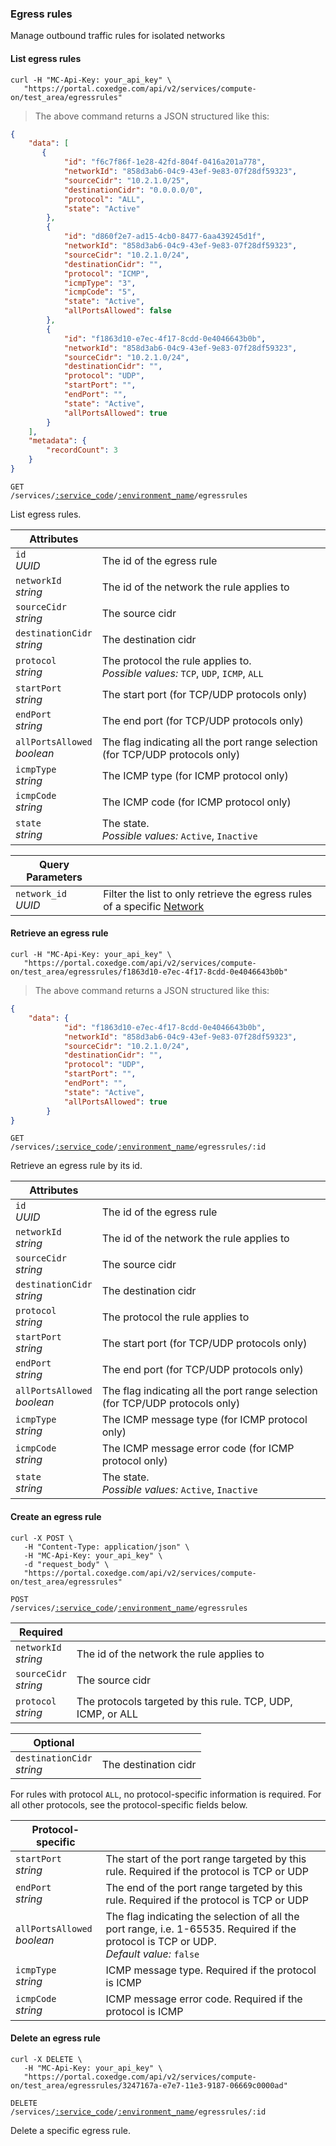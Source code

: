 ### Egress rules

Manage outbound traffic rules for isolated networks

#### List egress rules
```shell
curl -H "MC-Api-Key: your_api_key" \
   "https://portal.coxedge.com/api/v2/services/compute-on/test_area/egressrules"
```
> The above command returns a JSON structured like this:

```json
{
    "data": [
       {
            "id": "f6c7f86f-1e28-42fd-804f-0416a201a778",
            "networkId": "858d3ab6-04c9-43ef-9e83-07f28df59323",
            "sourceCidr": "10.2.1.0/25",
            "destinationCidr": "0.0.0.0/0",
            "protocol": "ALL",
            "state": "Active"
        },
        {
            "id": "d860f2e7-ad15-4cb0-8477-6aa439245d1f",
            "networkId": "858d3ab6-04c9-43ef-9e83-07f28df59323",
            "sourceCidr": "10.2.1.0/24",
            "destinationCidr": "",
            "protocol": "ICMP",
            "icmpType": "3",
            "icmpCode": "5",
            "state": "Active",
            "allPortsAllowed": false
        },
        {
            "id": "f1863d10-e7ec-4f17-8cdd-0e4046643b0b",
            "networkId": "858d3ab6-04c9-43ef-9e83-07f28df59323",
            "sourceCidr": "10.2.1.0/24",
            "destinationCidr": "",
            "protocol": "UDP",
            "startPort": "",
            "endPort": "",
            "state": "Active",
            "allPortsAllowed": true
        }
    ],
    "metadata": {
        "recordCount": 3
    }
}
```

<code>GET /services/<a href="#administration-service-connections">:service_code</a>/<a href="#administration-environments">:environment_name</a>/egressrules</code>

List egress rules.

Attributes | &nbsp;
---------- | -----
`id`<br/>*UUID* | The id of the egress rule
`networkId`<br/>*string* | The id of the network the rule applies to
`sourceCidr`<br/>*string* | The source cidr
`destinationCidr`<br/>*string* | The destination cidr
`protocol`<br/>*string* | The protocol the rule applies to. <br/>*Possible values:* `TCP`, `UDP`, `ICMP`, `ALL`
`startPort`<br/>*string* | The start port (for TCP/UDP protocols only)
`endPort`<br/>*string* | The end port (for TCP/UDP protocols only)
`allPortsAllowed`<br/>*boolean* | The flag indicating all the port range selection (for TCP/UDP protocols only)
`icmpType`<br/>*string* | The ICMP type (for ICMP protocol only)
`icmpCode`<br/>*string* | The ICMP code (for ICMP protocol only)
`state`<br/>*string* | The state.<br/>*Possible values:* `Active`, `Inactive`

Query Parameters | &nbsp;
---------- | -----
`network_id`<br/>*UUID* | Filter the list to only retrieve the egress rules of a specific [Network](#cloudstack-networks)

#### Retrieve an egress rule
```shell
curl -H "MC-Api-Key: your_api_key" \
   "https://portal.coxedge.com/api/v2/services/compute-on/test_area/egressrules/f1863d10-e7ec-4f17-8cdd-0e4046643b0b"
```
> The above command returns a JSON structured like this:

```json
{
    "data": {
            "id": "f1863d10-e7ec-4f17-8cdd-0e4046643b0b",
            "networkId": "858d3ab6-04c9-43ef-9e83-07f28df59323",
            "sourceCidr": "10.2.1.0/24",
            "destinationCidr": "",
            "protocol": "UDP",
            "startPort": "",
            "endPort": "",
            "state": "Active",
            "allPortsAllowed": true
        }
}
```

<code>GET /services/<a href="#administration-service-connections">:service_code</a>/<a href="#administration-environments">:environment_name</a>/egressrules/:id</code>

Retrieve an egress rule by its id.

Attributes | &nbsp;
---------- | -----
`id`<br/>*UUID* | The id of the egress rule
`networkId`<br/>*string* | The id of the network the rule applies to
`sourceCidr`<br/>*string* | The source cidr
`destinationCidr`<br/>*string* | The destination cidr
`protocol`<br/>*string* | The protocol the rule applies to
`startPort`<br/>*string* | The start port (for TCP/UDP protocols only)
`endPort`<br/>*string* | The end port (for TCP/UDP protocols only)
`allPortsAllowed`<br/>*boolean* | The flag indicating all the port range selection (for TCP/UDP protocols only)
`icmpType`<br/>*string* | The ICMP message type (for ICMP protocol only)
`icmpCode`<br/>*string* | The ICMP message error code (for ICMP protocol only)
`state`<br/>*string* | The state.<br/>*Possible values:* `Active`, `Inactive`

#### Create an egress rule

```shell
curl -X POST \
   -H "Content-Type: application/json" \
   -H "MC-Api-Key: your_api_key" \
   -d "request_body" \
   "https://portal.coxedge.com/api/v2/services/compute-on/test_area/egressrules"
```
<code>POST /services/<a href="#administration-service-connections">:service_code</a>/<a href="#administration-environments">:environment_name</a>/egressrules</code>

Required                   | &nbsp;
---------------------------|-------
`networkId`<br/>*string* | The id of the network the rule applies to
`sourceCidr`<br/>*string* | The source cidr
`protocol`<br/>*string*    | The protocols targeted by this rule. TCP, UDP, ICMP, or ALL

Optional                   | &nbsp;
---------------------------|-------
`destinationCidr`<br/>*string* | The destination cidr

<aside class="notice">
For rules with protocol <code>ALL</code>, no protocol-specific information is required. For all other protocols, see the protocol-specific fields below.
</aside>

Protocol-specific       | &nbsp;
------------------------|-------
`startPort`<br/>*string* | The start of the port range targeted by this rule. Required if the protocol is TCP or UDP
`endPort`<br/>*string*   | The end of the port range targeted by this rule. Required if the protocol is TCP or UDP
`allPortsAllowed`<br/>*boolean* | The flag indicating the selection of all the port range, i.e. 1-65535. Required if the protocol is TCP or UDP. <br/>*Default value:* `false`
`icmpType`<br/>*string*  | ICMP message type. Required if the protocol is ICMP
`icmpCode`<br/>*string*  | ICMP message error code. Required if the protocol is ICMP

#### Delete an egress rule

```shell
curl -X DELETE \
   -H "MC-Api-Key: your_api_key" \
   "https://portal.coxedge.com/api/v2/services/compute-on/test_area/egressrules/3247167a-e7e7-11e3-9187-06669c0000ad"
```
<code>DELETE /services/<a href="#administration-service-connections">:service_code</a>/<a href="#administration-environments">:environment_name</a>/egressrules/:id</code>

Delete a specific egress rule.
